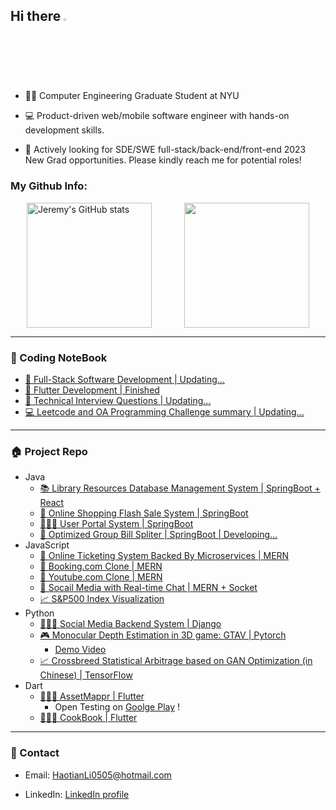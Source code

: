 ## Hi there <img src="https://media.giphy.com/media/hvRJCLFzcasrR4ia7z/giphy.gif" width="2.5%"/>

- 🧑‍🎓 Computer Engineering Graduate Student at NYU

- 💻 Product-driven web/mobile software engineer with hands-on development skills.

- 💼 Actively looking for SDE/SWE full-stack/back-end/front-end 2023 New Grad opportunities. Please kindly reach me for potential roles!

### My Github Info:
<div style="display: flex; justify-content: space-around;">
    <div height="200">
        <a href="https://github.com/anuraghazra/github-readme-stats"><img align="center" src="https://github-readme-stats.vercel.app/api?username=JeremyLi17&theme=radical&card_width=450" alt="Jeremy's GitHub stats" height="200px"/></a>
    </div>
    <div>
        <a href="https://github.com/anuraghazra/github-readme-stats"><img align="center" src="https://github-readme-stats.vercel.app/api/top-langs/?username=JeremyLi17&hide_progress=true&theme=radical&card_width=300" height="200px"/></a>
    </div>
</div>

---
### 📔 Coding NoteBook

- [📔 Full-Stack Software Development | Updating...](https://elemental-trollius-a38.notion.site/Full-Stack-Design-9395a3178f554bf8a69bf2acf137c4c8)
- [📙 Flutter Development | Finished](https://drive.google.com/file/d/1CX9jmRSuGbB0ohGAQR40-tVOvgXBZakv/view?usp=sharing)
- [📙 Technical Interview Questions | Updating...](https://www.notion.so/Techical-Question-e797f59ab22d4b21bc780c467c513337?pvs=4)
- [💻 Leetcode and OA Programming Challenge summary | Updating...](https://www.notion.so/6d4bf7f827f64fe2acef57e7bd2bd09f?v=cbf8119bdf224c55b3f495261b1880c1&pvs=4)

---
### 🏠 Project Repo
- Java
  - [📚 Library Resources Database Management System | SpringBoot + React](https://github.com/JeremyLi17/Library_Resources_DB_Management_System)
  - [🛒 Online Shopping Flash Sale System | SpringBoot](https://github.com/JeremyLi17/Online_SecKill_System)
  - [🙋🏻‍♂️ User Portal System | SpringBoot](https://github.com/JeremyLi17/UserPortal_System)
  - [🧾 Optimized Group Bill Spliter | SpringBoot | Developing...](https://github.com/JeremyLi17/Social_Media_with_RealTime_Online_Chat)
- JavaScript
  - [🎫 Online Ticketing System Backed By Microservices | MERN](https://github.com/JeremyLi17/Online_Ticketing_Microservices)
  - [🏨 Booking.com Clone | MERN](https://github.com/JeremyLi17/Booking_System)
  - [🎥 Youtube.com Clone | MERN](https://github.com/JeremyLi17/Clone_YouTube)
  - [💬 Socail Media with Real-time Chat | MERN + Socket](https://github.com/JeremyLi17/Social_Media_with_RealTime_Online_Chat)
  - [📈 S&P500 Index Visualization](https://github.com/JeremyLi17/SP500_OHLC_Visualization)
- Python
  - [🧑🏻‍💼 Social Media Backend System | Django](https://github.com/JeremyLi17/Online_SecKill_System)
  - [🎮 Monocular Depth Estimation in 3D game: GTAV | Pytorch](https://drive.google.com/file/d/186CO0Hr6ntT5zQ6TCEz-Xnb9Y7u15iex/view?usp=sharing)
    - [Demo Video](https://youtube.com/shorts/JJqnTYTIdRE)
  - [📈 Crossbreed Statistical Arbitrage based on GAN Optimization (in Chinese) | TensorFlow](https://drive.google.com/file/d/1P_lwB6mCoxfhs5YtSsRtyAvJhKla8t1B/view?usp=sharing)
- Dart
  - [🧑🏻‍🍳 AssetMappr | Flutter](https://github.com/annawangkkk/AssetMappr-Mobile-APP)
    - Open Testing on [Goolge Play](https://play.google.com/store/apps/details?id=com.assetmappr.asset_mappr) !
  - [🧑🏻‍🍳 CookBook | Flutter](https://github.com/JeremyLi17/Favorite_Food)

---
### 📇 Contact
- Email: HaotianLi0505@hotmail.com

- LinkedIn: [LinkedIn profile](https://www.linkedin.com/in/haotian-li-596a6a247/)
